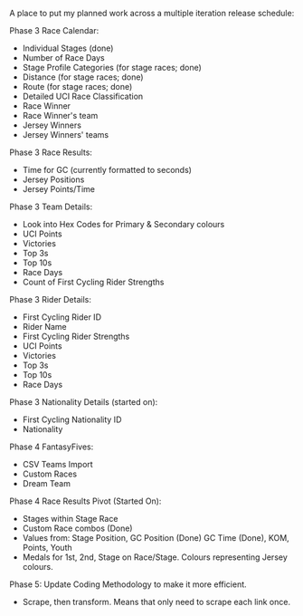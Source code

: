 A place to put my planned work across a multiple iteration release schedule:

Phase 3 Race Calendar:
- Individual Stages (done)
- Number of Race Days
- Stage Profile Categories (for stage races; done)
- Distance (for stage races; done)
- Route (for stage races; done)
- Detailed UCI Race Classification
- Race Winner
- Race Winner's team
- Jersey Winners
- Jersey Winners' teams

Phase 3 Race Results:
- Time for GC (currently formatted to seconds)
- Jersey Positions
- Jersey Points/Time

Phase 3 Team Details:
- Look into Hex Codes for Primary & Secondary colours
- UCI Points
- Victories
- Top 3s
- Top 10s
- Race Days
- Count of First Cycling Rider Strengths

Phase 3 Rider Details:
- First Cycling Rider ID
- Rider Name
- First Cycling Rider Strengths
- UCI Points
- Victories
- Top 3s
- Top 10s
- Race Days

Phase 3 Nationality Details (started on):
- First Cycling Nationality ID
- Nationality

Phase 4 FantasyFives:
- CSV Teams Import
- Custom Races
- Dream Team

Phase 4 Race Results Pivot (Started On):
- Stages within Stage Race
- Custom Race combos (Done)
- Values from: Stage Position, GC Position (Done) GC Time (Done), KOM, Points, Youth
- Medals for 1st, 2nd, Stage on Race/Stage. Colours representing Jersey colours.

Phase 5: Update Coding Methodology to make it more efficient.
- Scrape, then transform. Means that only need to scrape each link once.
